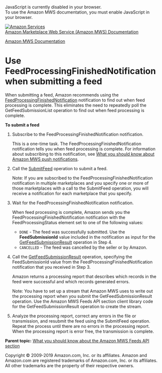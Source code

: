 <div id="MWSDX_noscript">

JavaScript is currently disabled in your browser.  
To use the Amazon MWS documentation, you must enable JavaScript in your
browser.

</div>

<div id="MWSDX_divtop">

[![Amazon
Services](https://images-na.ssl-images-amazon.com/images/G/08/mwsportal/fr_FR/amazonservices.gif "Amazon Services")](http://services.amazon.fr)  
<span id="MWSDX_titlebar">[Amazon Marketplace Web Service (Amazon MWS)
Documentation](https://developer.amazonservices.fr/gp/mws/docs.html)</span>

</div>

<div id="MWSDX_divbottom">

<div id="MWSDX_divleft">

<div id="MWSDX_toc">

</div>

</div>

<div id="MWSDX_divright">

<div id="MWSDX_content">

<span id="MWSDX_breadcrumbs">[Amazon MWS
Documentation](https://developer.amazonservices.fr/gp/mws/docs.html)</span>

<div id="Feeds_UseFeedProcessingFinished" class="nested0">

Use FeedProcessingFinishedNotification when submitting a feed
=============================================================

<div class="body">

When submitting a feed, Amazon recommends using the
<a href="../notifications/Notifications_FeedProcessingFinishedNotification.md" class="xref">FeedProcessingFinishedNotification</a>
notification to find out when feed processing is complete. This
eliminates the need to repeatedly poll the <span
class="keyword apiname">GetFeedSubmissionList</span> operation to find
out when feed processing is complete.

**To submit a feed**

1.  Subscribe to the <span
    class="keyword parmname">FeedProcessingFinishedNotification</span>
    notification.

    This is a one-time task. The <span
    class="keyword parmname">FeedProcessingFinishedNotification</span>
    notification tells you when feed processing is complete. For
    information about subscribing to this notification, see
    <a href="../notifications/Notifications_Overview.md" class="xref">What you should know about Amazon MWS push notifications</a>.

2.  Call the
    <a href="../feeds/Feeds_SubmitFeed.md" class="xref">SubmitFeed</a>
    operation to submit a feed.
    <div class="note note">

    <span class="notetitle">Note:</span> If you are subscribed to the
    <span
    class="keyword parmname">FeedProcessingFinishedNotification</span>
    notification in multiple marketplaces and you specify one or more of
    those marketplaces with a call to the <span
    class="keyword apiname">SubmitFeed</span> operation, you will
    receive a notification for each marketplace that you specify.

    </div>

3.  Wait for the <span
    class="keyword parmname">FeedProcessingFinishedNotification</span>
    notification.

    When feed processing is complete, Amazon sends you the <span
    class="keyword parmname">FeedProcessingFinishedNotification</span>
    notification with the <span
    class="keyword parmname">FeedProcessingStatus</span> element set to
    one of the following values:

    -   `DONE` - The feed was successfully submitted. Use the
        **FeedSubmissionId** value included in the notification as input
        for the
        <a href="../feeds/Feeds_GetFeedSubmissionResult.md" class="xref">GetFeedSubmissionResult</a>
        operation in Step 4.
    -   `CANCELLED` - The feed was cancelled by the seller or by Amazon.

4.  Call the
    <a href="../feeds/Feeds_GetFeedSubmissionResult.md" class="xref">GetFeedSubmissionResult</a>
    operation, specifying the <span
    class="keyword parmname">FeedSubmissionId</span> value from the
    <span
    class="keyword parmname">FeedProcessingFinishedNotification</span>
    notification that you received in Step 3.

    Amazon returns a processing report that describes which records in
    the feed were successful and which records generated errors.

    <div class="note note">

    <span class="notetitle">Note:</span> You have to set up a stream
    that <span class="ph">Amazon MWS</span> uses to write out the
    processing report when you submit the <span
    class="keyword apiname">GetFeedSubmissionResult</span> operation.
    Use the <span class="ph">Amazon MWS</span> <span class="ph">Feeds
    API section</span> client library code for the <span
    class="keyword apiname">GetFeedSubmissionResult</span> operation to
    create the stream.

    </div>

5.  Analyze the processing report, correct any errors in the file or
    transmission, and resubmit the feed using the <span
    class="keyword apiname">SubmitFeed</span> operation. Repeat the
    process until there are no errors in the processing report. When the
    processing report is error free, the transmission is complete.

</div>

<div class="related-links">

<div class="familylinks">

<div class="parentlink">

**Parent topic:**
<a href="../feeds/Feeds_Overview.md" class="link">What you should know about the Amazon MWS Feeds API section</a>

</div>

</div>

</div>

</div>

<div id="MWSDX_footer">

Copyright © 2009-2019 Amazon.com, Inc. or its affiliates. Amazon and
Amazon.com are registered trademarks of Amazon.com, Inc. or its
affiliates. All other trademarks are the property of their respective
owners.

</div>

</div>

</div>

<div style="clear: both;">

</div>

</div>
